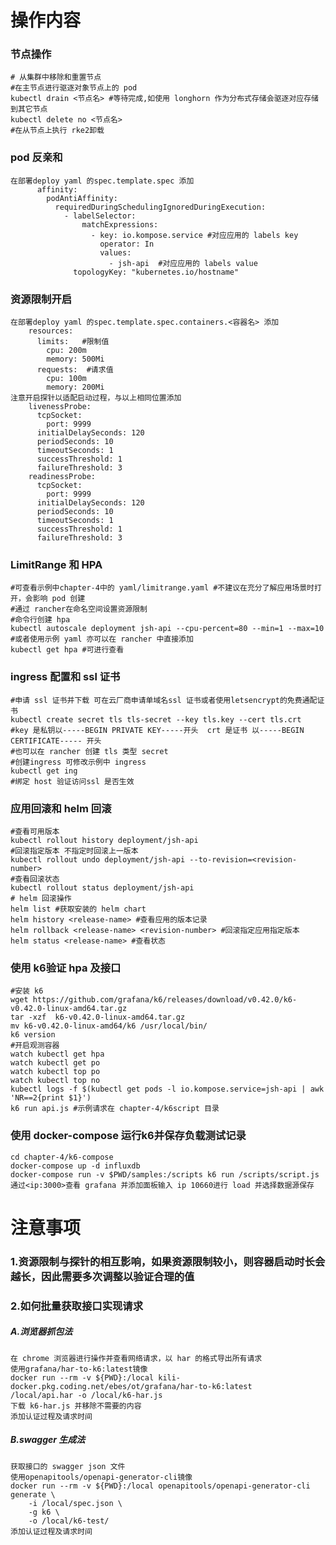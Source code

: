 # 操作内容
### 节点操作
    # 从集群中移除和重置节点
    #在主节点进行驱逐对象节点上的 pod
    kubectl drain <节点名> #等待完成,如使用 longhorn 作为分布式存储会驱逐对应存储到其它节点
    kubectl delete no <节点名>
    #在从节点上执行 rke2卸载
    
### pod 反亲和
    在部署deploy yaml 的spec.template.spec 添加
          affinity:
            podAntiAffinity:
              requiredDuringSchedulingIgnoredDuringExecution:
                - labelSelector:
                    matchExpressions:
                      - key: io.kompose.service #对应应用的 labels key
                        operator: In
                        values:
                          - jsh-api  #对应应用的 labels value
                  topologyKey: "kubernetes.io/hostname"
### 资源限制开启
    在部署deploy yaml 的spec.template.spec.containers.<容器名> 添加  
        resources:
          limits:   #限制值
            cpu: 200m
            memory: 500Mi
          requests:  #请求值
            cpu: 100m
            memory: 200Mi
    注意开启探针以适配启动过程，与以上相同位置添加
        livenessProbe:
          tcpSocket:
            port: 9999
          initialDelaySeconds: 120
          periodSeconds: 10
          timeoutSeconds: 1
          successThreshold: 1
          failureThreshold: 3
        readinessProbe:
          tcpSocket:
            port: 9999
          initialDelaySeconds: 120
          periodSeconds: 10
          timeoutSeconds: 1
          successThreshold: 1
          failureThreshold: 3
### LimitRange 和 HPA
    #可查看示例中chapter-4中的 yaml/limitrange.yaml #不建议在充分了解应用场景时打开，会影响 pod 创建
    #通过 rancher在命名空间设置资源限制
    #命令行创建 hpa
    kubectl autoscale deployment jsh-api --cpu-percent=80 --min=1 --max=10
    #或者使用示例 yaml 亦可以在 rancher 中直接添加
    kubectl get hpa #可进行查看
    
### ingress 配置和 ssl 证书
    #申请 ssl 证书并下载 可在云厂商申请单域名ssl 证书或者使用letsencrypt的免费通配证书
    kubectl create secret tls tls-secret --key tls.key --cert tls.crt  #key 是私钥以-----BEGIN PRIVATE KEY-----开头  crt 是证书 以-----BEGIN CERTIFICATE----- 开头
    #也可以在 rancher 创建 tls 类型 secret
    #创建ingress 可修改示例中 ingress
    kubectl get ing
    #绑定 host 验证访问ssl 是否生效
### 应用回滚和 helm 回滚
    #查看可用版本
    kubectl rollout history deployment/jsh-api
    #回滚指定版本 不指定时回滚上一版本
    kubectl rollout undo deployment/jsh-api --to-revision=<revision-number>
    #查看回滚状态
    kubectl rollout status deployment/jsh-api 
    # helm 回滚操作
    helm list #获取安装的 helm chart
    helm history <release-name> #查看应用的版本记录
    helm rollback <release-name> <revision-number> #回滚指定应用指定版本
    helm status <release-name> #查看状态
### 使用 k6验证 hpa 及接口
    #安装 k6
    wget https://github.com/grafana/k6/releases/download/v0.42.0/k6-v0.42.0-linux-amd64.tar.gz
    tar -xzf  k6-v0.42.0-linux-amd64.tar.gz
    mv k6-v0.42.0-linux-amd64/k6 /usr/local/bin/
    k6 version
    #开启观测容器
    watch kubectl get hpa
    watch kubectl get po
    watch kubectl top po
    watch kubectl top no
    kubectl logs -f $(kubectl get pods -l io.kompose.service=jsh-api | awk 'NR==2{print $1}')
    k6 run api.js #示例请求在 chapter-4/k6script 目录
### 使用 docker-compose 运行k6并保存负载测试记录
    cd chapter-4/k6-compose
    docker-compose up -d influxdb 
    docker-compose run -v $PWD/samples:/scripts k6 run /scripts/script.js
    通过<ip:3000>查看 grafana 并添加面板输入 ip 10660进行 load 并选择数据源保存
    
# 注意事项
### 1.资源限制与探针的相互影响，如果资源限制较小，则容器启动时长会越长，因此需要多次调整以验证合理的值
### 2.如何批量获取接口实现请求
##### A.浏览器抓包法
    在 chrome 浏览器进行操作并查看网络请求，以 har 的格式导出所有请求
    使用grafana/har-to-k6:latest镜像
    docker run --rm -v ${PWD}:/local kili-docker.pkg.coding.net/ebes/ot/grafana/har-to-k6:latest   /local/api.har -o /local/k6-har.js
    下载 k6-har.js 并移除不需要的内容
    添加认证过程及请求时间
##### B.swagger 生成法
    获取接口的 swagger json 文件
    使用openapitools/openapi-generator-cli镜像
    docker run --rm -v ${PWD}:/local openapitools/openapi-generator-cli generate \
        -i /local/spec.json \
        -g k6 \
        -o /local/k6-test/
    添加认证过程及请求时间
